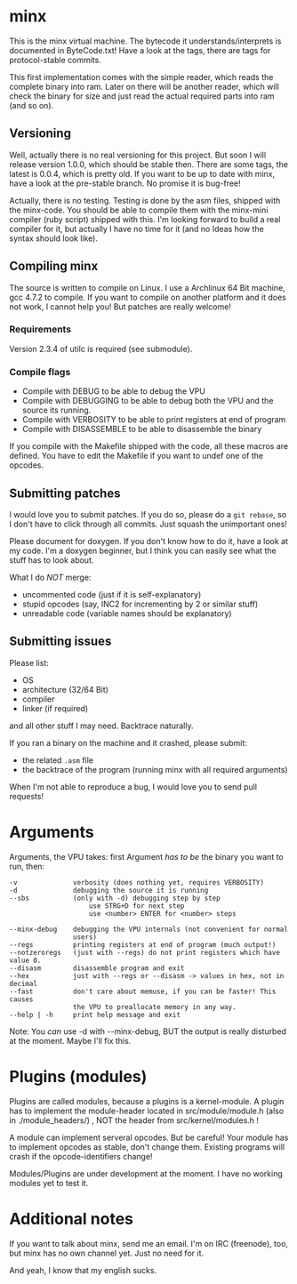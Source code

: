 # minx 

This is the minx virtual machine. The bytecode it understands/interprets is 
documented in ByteCode.txt! Have a look at the tags, there are tags for 
protocol-stable commits.

This first implementation comes with the simple reader, which reads the complete
binary into ram. Later on there will be another reader, which will check the
binary for size and just read the actual required parts into ram (and so on).

## Versioning

Well, actually there is no real versioning for this project. But soon I will
release version 1.0.0, which should be stable then. There are some tags, the
latest is 0.0.4, which is pretty old. If you want to be up to date with minx,
have a look at the pre-stable branch. No promise it is bug-free! 

Actually, there is no testing. Testing is done by the asm files, shipped with
the minx-code. You should be able to compile them with the minx-mini compiler
(ruby script) shipped with this. I'm looking forward to build a real compiler
for it, but actually I have no time for it (and no Ideas how the syntax should
look like).

## Compiling minx

The source is written to compile on Linux. I use a Archlinux 64 Bit machine, 
gcc 4.7.2 to compile. If you want to compile on another platform and it does not
work, I cannot help you! But patches are really welcome!

### Requirements

Version 2.3.4 of utilc is required (see submodule).

### Compile flags

* Compile with DEBUG to be able to debug the VPU 
* Compile with DEBUGGING to be able to debug both the VPU and the source its running.
* Compile with VERBOSITY to be able to print registers at end of program
* Compile with DISASSEMBLE to be able to disassemble the binary

If you compile with the Makefile shipped with the code, all these macros are
defined. You have to edit the Makefile if you want to undef one of the opcodes.

## Submitting patches

I would love you to submit patches. If you do so, please do a `git rebase`, so I
don't have to click through all commits. Just squash the unimportant ones!

Please document for doxygen. If you don't know how to do it, have a look at my
code. I'm a doxygen beginner, but I think you can easily see what the stuff has
to look about.

What I do _NOT_ merge: 

- uncommented code (just if it is self-explanatory)
- stupid opcodes (say, INC2 for incrementing by 2 or similar stuff)
- unreadable code (variable names should be explanatory)

## Submitting issues

Please list:

- OS
- architecture (32/64 Bit)
- compiler
- linker (if required) 

and all other stuff I may need. Backtrace naturally.

If you ran a binary on the machine and it crashed, please submit:

- the related `.asm` file 
- the backtrace of the program (running minx with all required arguments)

When I'm not able to reproduce a bug, I would love you to send pull requests!

# Arguments

Arguments, the VPU takes:
first Argument _has to be_ the binary you want to run, then:

	-v				verbosity (does nothing yet, requires VERBOSITY)
	-d				debugging the source it is running
	--sbs			(only with -d) debugging step by step
						use STRG+D for next step 
						use <number> ENTER for <number> steps

	--minx-debug	debugging the VPU internals (not convenient for normal
					users)
	--regs			printing registers at end of program (much output!)
	--notzeroregs	(just with --regs) do not print registers which have value 0.
	--disasm		disassemble program and exit 
	--hex			just with --regs or --disasm -> values in hex, not in decimal
	--fast			don't care about memuse, if you can be faster! This causes
					the VPU to preallocate memory in any way.
	--help | -h		print help message and exit

Note: You _can_ use -d with --minx-debug, BUT the output is really disturbed at
the moment. Maybe I'll fix this.

# Plugins (modules)

Plugins are called modules, because a plugins is a kernel-module. A plugin has
to implement the module-header located in src/module/module.h (also in ./module_headers/)
, NOT the header from src/kernel/modules.h !

A module can implement serveral opcodes. But be careful! Your module has to
implement opcodes as stable, don't change them. Existing programs will crash if
the opcode-identifiers change!

Modules/Plugins are under development at the moment. I have no working modules
yet to test it.

# Additional notes

If you want to talk about minx, send me an email. I'm on IRC (freenode), too,
but minx has no own channel yet. Just no need for it. 

And yeah, I know that my english sucks. 
